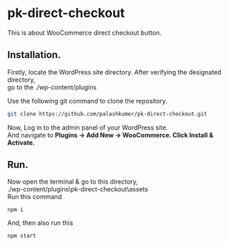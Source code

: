 # pk-direct-checkout
This is about WooCommerce direct checkout button.
## Installation.
Firstly, locate the WordPress site directory. After verifying the designated directory, <br>
go to the ./wp-content/plugins

Use the following git command to clone the repository. <br>
```bash
git clone https://github.com/palashkumer/pk-direct-checkout.git
```
Now, Log in to the admin panel of your WordPress site. <br> And navigate to <b>Plugins → Add New → WooCommerce. Click Install & Activate.</b>

## Run.
Now open the terminal & go to this directory,<br> ./wp-content/plugins\pk-direct-checkout\assets </br>
Run this command
```
npm i
```
And, then also run this
```
npm start
```
